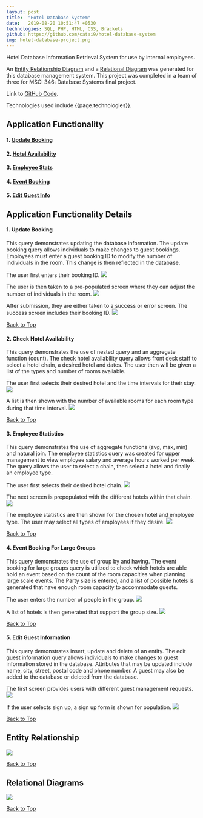 ```yaml
---
layout: post
title:  "Hotel Database System"
date:   2019-08-20 10:51:47 +0530
technologies: SQL, PHP, HTML, CSS, Brackets
github: https://github.com/catai9/hotel-database-system
img: hotel-database-project.png
---
```


Hotel Database Information Retrieval System for use by internal employees. 

An [Entity Relationship Diagram](#entity-relationship) and a [Relational Diagram](#relational-diagram) was generated for this database management system. This project was completed in a team of three for MSCI 346: Database Systems final project.

Link to [GitHub Code]({{page.github}}).

Technologies used include {{page.technologies}}. 

## Application Functionality

#### 1. **[Update Booking](#update-booking)**
#### 2. **[Hotel Availability](#hotel-availability)**
#### 3. **[Employee Stats](#employee-stats)**
#### 4. **[Event Booking](#event-booking)**
#### 5. **[Edit Guest Info](#edit-guest-info)**

## Application Functionality Details

<a name= "update-booking"></a>

#### 1. Update Booking
This query demonstrates updating the database information. The update booking query allows individuals to make changes to guest bookings. Employees must enter a guest booking ID to modify the number of individuals in the room. This change is then reflected in the database. 

<p float="center">
The user first enters their booking ID.
  <img src="../images/hotel-database-system/updateBooking.png"/>
</p>

<p float="center">
The user is then taken to a pre-populated screen where they can adjust the number of individuals in the room.
  <img src="../images/hotel-database-system/updateBookingInfo.png"  />
</p>

<p float="center">
After submission, they are either taken to a success or error screen. The success screen includes their booking ID.
  <img src="../images/hotel-database-system/updateBookingSuccess.png"  />
</p>

[Back to Top](#top)

<a name= "hotel-availability"></a>

#### 2. Check Hotel Availability
This query demonstrates the use of nested query and an aggregate function (count). The check hotel availability query allows front desk staff to select a hotel chain, a desired hotel and dates. The user then will be given a list of the types and number of rooms available.  

<p float="center">
  The user first selects their desired hotel and the time intervals for their stay.
  <img src="../images/hotel-database-system/hotelAvailability.JPG"  />
</p>

<p float="center">
  A list is then shown with the number of available rooms for each room type during that time interval.
  <img src="../images/hotel-database-system/hotelAvailabilityList.JPG"  />
</p>

[Back to Top](#top)

<a name= "employee-stats"></a>

#### 3. Employee Statistics
This query demonstrates the use of aggregate functions (avg, max, min) and natural join. The employee statistics query was created for upper management to view employee salary and average hours worked per week. The query allows the user to select a chain, then select a hotel and finally an employee type. 

<p float="center">
  The user first selects their desired hotel chain.
  <img src="../images/hotel-database-system/employeeStatsHome.JPG"  />
</p>

<p float="center">
  The next screen is prepopulated with the different hotels within that chain.
  <img src="../images/hotel-database-system/employeeStatsPopulated.JPG"  />
</p>

<p float="center">
  The employee statistics are then shown for the chosen hotel and employee type. The user may select all types of employees if they desire.
  <img src="../images/hotel-database-system/employeeStatsList.JPG"  />
</p>

[Back to Top](#top)

<a name= "event-booking"></a>

#### 4. Event Booking For Large Groups
This query demonstrates the use of group by and having. The event booking for large groups query is utilized to check which hotels are able hold an event based on the count of the room capacities when planning large scale events. The Party size is entered, and a list of possible hotels is generated that have enough room capacity to accommodate guests. 

<p float="center">
  The user enters the number of people in the group.
  <img src="../images/hotel-database-system/eventInquiry.png"  />
</p>

<p float="center">
  A list of hotels is then generated that support the group size.
  <img src="../images/hotel-database-system/eventInquiryListing.png"  />
</p>

[Back to Top](#top)

<a name= "edit-guest-info"></a>

#### 5. Edit Guest Information
This query demonstrates insert, update and delete of an entity. The edit guest information query allows individuals to make changes to guest information stored in the database. Attributes that may be updated include name, city, street, postal code and phone number. A guest may also be added to the database or deleted from the database. 

<p float="center">
  The first screen provides users with different guest management requests.
  <img src="../images/hotel-database-system/editGuestHome.png"  />
</p>

<p float="center">
  If the user selects sign up, a sign up form is shown for population.
  <img src="../images/hotel-database-system/editGuestSignUp.png"  />
</p>

[Back to Top](#top)

<a name= "entity-relatonship"></a>

## Entity Relationship
<p float="center">
  <img src="../images/hotel-database-system/Final ER Diagram.png" />
</p>

[Back to Top](#top)

<a name= "relational-diagram"></a>

## Relational Diagrams
<p float="center">
  <img src="../images/hotel-database-system/Final Relational Diagram.png" />
</p>

[Back to Top](#top)